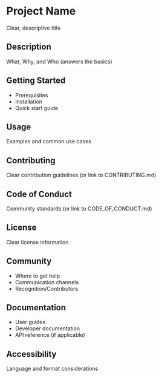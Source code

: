 # Project Name
Clear, descriptive title

## Description
What, Why, and Who (answers the basics)

## Getting Started
- Prerequisites
- Installation
- Quick start guide

## Usage
Examples and common use cases

## Contributing
Clear contribution guidelines (or link to CONTRIBUTING.md)

## Code of Conduct
Community standards (or link to CODE_OF_CONDUCT.md)

## License
Clear license information

## Community
- Where to get help
- Communication channels
- Recognition/Contributors

## Documentation
- User guides
- Developer documentation
- API reference (if applicable)

## Accessibility
Language and format considerations
